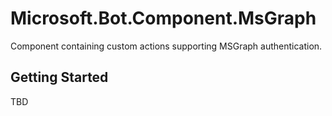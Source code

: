 # Microsoft.Bot.Component.MsGraph
Component containing custom actions supporting MSGraph authentication.

## Getting Started
TBD